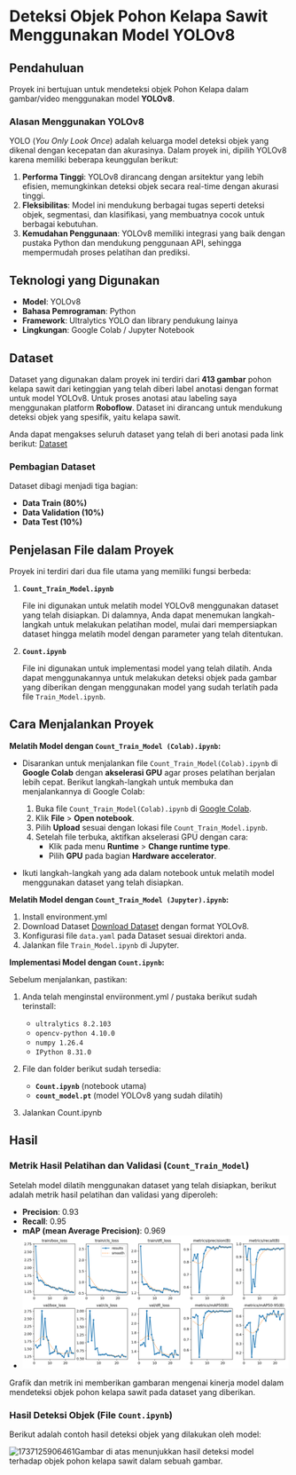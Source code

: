 

# Deteksi Objek Pohon Kelapa Sawit Menggunakan Model YOLOv8

## Pendahuluan

Proyek ini bertujuan untuk mendeteksi objek Pohon Kelapa dalam gambar/video menggunakan model **YOLOv8**.

### Alasan Menggunakan YOLOv8

YOLO (*You Only Look Once*) adalah keluarga model deteksi objek yang dikenal dengan kecepatan dan akurasinya. Dalam proyek ini, dipilih YOLOv8 karena memiliki beberapa keunggulan berikut:

1. **Performa Tinggi**: YOLOv8 dirancang dengan arsitektur yang lebih efisien, memungkinkan deteksi objek secara real-time dengan akurasi tinggi.
2. **Fleksibilitas**: Model ini mendukung berbagai tugas seperti deteksi objek, segmentasi, dan klasifikasi, yang membuatnya cocok untuk berbagai kebutuhan.
3. **Kemudahan Penggunaan**: YOLOv8 memiliki integrasi yang baik dengan pustaka Python dan mendukung penggunaan API, sehingga mempermudah proses pelatihan dan prediksi.

## Teknologi yang Digunakan

- **Model**: YOLOv8
- **Bahasa Pemrograman**: Python
- **Framework**: Ultralytics YOLO dan library pendukung lainya
- **Lingkungan**: Google Colab / Jupyter Notebook

## Dataset

Dataset yang digunakan dalam proyek ini terdiri dari **413 gambar** pohon kelapa sawit dari ketinggian yang telah diberi label anotasi dengan format untuk model YOLOv8. Untuk proses anotasi atau labeling saya menggunakan platform **Roboflow**. Dataset ini dirancang untuk mendukung deteksi objek yang spesifik, yaitu kelapa sawit.

Anda dapat mengakses seluruh dataset yang telah di beri anotasi pada link berikut:
[Dataset ](https://universe.roboflow.com/subek-yolo/yolov8-ydk14)

### Pembagian Dataset

Dataset dibagi menjadi tiga bagian:

- **Data Train (80%)**
- **Data Validation (10%)**
- **Data Test (10%)**

## Penjelasan File dalam Proyek

Proyek ini terdiri dari dua file utama yang memiliki fungsi berbeda:

1. **`Count_Train_Model.ipynb`**

   File ini digunakan untuk melatih model YOLOv8 menggunakan dataset yang telah disiapkan. Di dalamnya, Anda dapat menemukan langkah-langkah untuk melakukan pelatihan model, mulai dari mempersiapkan dataset hingga melatih model dengan parameter yang telah ditentukan.
2. **`Count.ipynb`**

   File ini digunakan untuk implementasi model yang telah dilatih. Anda dapat menggunakannya untuk melakukan deteksi objek pada gambar yang diberikan dengan menggunakan model yang sudah terlatih pada file `Train_Model.ipynb`.

## Cara Menjalankan Proyek

**Melatih Model dengan `Count_Train_Model (Colab).ipynb`:**

- Disarankan untuk menjalankan file `Count_Train_Model(Colab).ipynb` di **Google Colab** dengan **akselerasi GPU** agar proses pelatihan berjalan lebih cepat. Berikut langkah-langkah untuk membuka dan menjalankannya di Google Colab:

  1. Buka file `Count_Train_Model(Colab).ipynb` di [Google Colab](https://colab.research.google.com/).
  2. Klik **File** > **Open notebook**.
  3. Pilih **Upload** sesuai dengan lokasi file `Count_Train_Model.ipynb`.
  4. Setelah file terbuka, aktifkan akselerasi GPU dengan cara:
     - Klik pada menu **Runtime** > **Change runtime type**.
     - Pilih **GPU** pada bagian **Hardware accelerator**.
- Ikuti langkah-langkah yang ada dalam notebook untuk melatih model menggunakan dataset yang telah disiapkan.

**Melatih Model dengan `Count_Train_Model (Jupyter).ipynb`:**

1. Install environment.yml
2. Download Dataset [Download Dataset](https://universe.roboflow.com/subek-yolo/yolov8-ydk14/dataset/1) dengan format YOLOv8.
3. Konfigurasi file `data.yaml` pada Dataset sesuai direktori anda.
4. Jalankan file `Train_Model.ipynb` di Jupyter.

**Implementasi Model dengan `Count.ipynb`:**

Sebelum menjalankan, pastikan:

1. Anda telah menginstal enviironment.yml / pustaka berikut sudah terinstall:

   - `ultralytics 8.2.103`
   - `opencv-python 4.10.0`
   - `numpy 1.26.4`
   - `IPython 8.31.0`
2. File dan folder berikut sudah tersedia:

   - **`Count.ipynb`** (notebook utama)
   - **`count_model.pt`** (model YOLOv8 yang sudah dilatih)
3. Jalankan Count.ipynb

## Hasil

### Metrik Hasil Pelatihan dan Validasi (`Count_Train_Model`)

Setelah model dilatih menggunakan dataset yang telah disiapkan, berikut adalah metrik hasil pelatihan dan validasi yang diperoleh:

- **Precision**: 0.93
- **Recall**: 0.95
- **mAP (mean Average Precision)**: 0.969
- ![1736701641307](image/README/1736701641307.png "Metrik Pelatihan Model")

Grafik dan metrik ini memberikan gambaran mengenai kinerja model dalam mendeteksi objek pohon kelapa sawit pada dataset yang diberikan.

### Hasil Deteksi Objek (File `Count.ipynb`)

Berikut adalah contoh hasil deteksi objek yang dilakukan oleh model:

![1737125906461](image/README/1737125906461.jpg)Gambar di atas menunjukkan hasil deteksi model terhadap objek pohon kelapa sawit dalam sebuah gambar.
